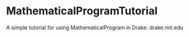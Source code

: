 # MathematicalProgramTutorial
A simple tutorial for using MathematicalProgram in Drake: drake.mit.edu
